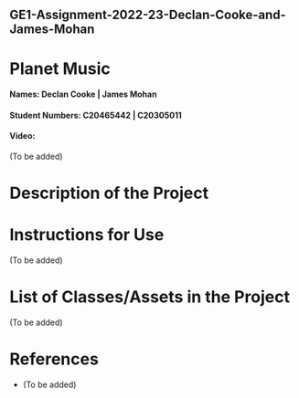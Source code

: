 ## GE1-Assignment-2022-23-Declan-Cooke-and-James-Mohan

# Planet Music

#### Names: Declan Cooke | James Mohan

#### Student Numbers: C20465442 | C20305011

#### Video: 
(To be added)

# Description of the Project

# Instructions for Use
(To be added)

# List of Classes/Assets in the Project
(To be added)

# References
* (To be added)
